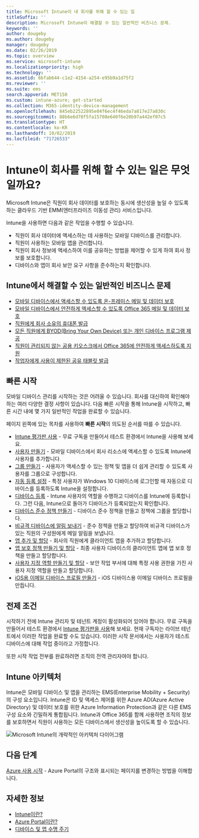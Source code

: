 ```yaml
---
title: Microsoft Intune이 내 회사를 위해 할 수 있는 일
titleSuffix: ''
description: Microsoft Intune이 해결할 수 있는 일반적인 비즈니스 문제.
keywords: ''
author: dougeby
ms.author: dougeby
manager: dougeby
ms.date: 02/26/2019
ms.topic: overview
ms.service: microsoft-intune
ms.localizationpriority: high
ms.technology: ''
ms.assetid: 6bfab644-c1e2-4154-a254-e95b9a1d75f2
ms.reviewer: ''
ms.suite: ems
search.appverid: MET150
ms.custom: intune-azure; get-started
ms.collection: M365-identity-device-management
ms.openlocfilehash: 845eb22522895e04f6ec4f46eda7a817e27a830c
ms.sourcegitcommit: 88b6e6d70f5fa15708e640f6e20b97a442ef07c5
ms.translationtype: HT
ms.contentlocale: ko-KR
ms.lasthandoff: 10/02/2019
ms.locfileid: "71726533"
---
```

# <a name="what-can-intune-do-for-my-company"></a>Intune이 회사를 위해 할 수 있는 일은 무엇일까요?
Microsoft Intune은 직원이 회사 데이터를 보호하는 동시에 생산성을 높일 수 있도록 하는 클라우드 기반 EMM(엔터프라이즈 이동성 관리) 서비스입니다.

Intune을 사용하면 다음과 같은 작업을 수행할 수 있습니다.

- 직원이 회사 데이터에 액세스하는 데 사용하는 모바일 디바이스를 관리합니다.
- 직원이 사용하는 모바일 앱을 관리합니다.
- 직원이 회사 정보에 액세스하여 이를 공유하는 방법을 제어할 수 있게 하여 회사 정보를 보호합니다.
- 디바이스와 앱이 회사 보안 요구 사항을 준수하는지 확인합니다.

## <a name="common-business-problems-that-intune-helps-solve"></a>Intune에서 해결할 수 있는 일반적인 비즈니스 문제

* [모바일 디바이스에서 액세스할 수 있도록 온-프레미스 메일 및 데이터 보호](common-scenarios.md#protecting-your-on-premises-email-and-data-so-it-can-be-safely-accessed-by-mobile-devices)
* [모바일 디바이스에서 안전하게 액세스할 수 있도록 Office 365 메일 및 데이터 보호](common-scenarios.md#protecting-your-office-365-email-and-data-so-it-can-be-safely-accessed-by-mobile-devices)
* [직원에게 회사 소유의 휴대폰 발급](common-scenarios.md#issue-corporate-owned-phones-to-your-employees)
* [모든 직원에게 BYOD(Bring Your Own Device) 또는 개인 디바이스 프로그램 제공](common-scenarios.md#offer-a-bring-your-own-device-program-to-all-employees)
* [직원이 관리되지 않는 공용 키오스크에서 Office 365에 안전하게 액세스하도록 지원](common-scenarios.md#enable-your-employees-to-securely-access-office-365-from-an-unmanaged-public-kiosk)
* [작업자에게 사용이 제한된 공유 태블릿 발급](common-scenarios.md#issue-limited-use-shared-tablets-to-your-employees)

## <a name="quickstarts"></a>빠른 시작

모바일 디바이스 관리를 시작하는 것은 어려울 수 있습니다. 회사를 대신하여 확인해야 하는 여러 다양한 결정 사항이 있습니다. 다음 빠른 시작을 통해 Intune을 시작하고, 빠른 시간 내에 몇 가지 일반적인 작업을 완료할 수 있습니다.

페이지 왼쪽에 있는 목차를 사용하여 **빠른 시작**의 의도된 순서를 따를 수 있습니다.

- [Intune 평가판 사용](free-trial-sign-up.md) - 무료 구독을 만들어서 테스트 환경에서 Intune을 사용해 보세요.    
- [사용자 만들기](quickstart-create-user.md) - 모바일 디바이스에서 회사 리소스에 액세스할 수 있도록 Intune에 사용자를 추가합니다.
- [그룹 만들기](quickstart-create-group.md) - 사용자가 액세스할 수 있는 정책 및 앱을 더 쉽게 관리할 수 있도록 사용자를 그룹으로 구성합니다.
- [자동 등록 설정](../enrollment/quickstart-setup-auto-enrollment.md) - 특정 사용자가 Windows 10 디바이스에 로그인할 때 자동으로 디바이스를 등록하도록 Intune을 설정합니다.
- [디바이스 등록](../enrollment/quickstart-enroll-windows-device.md) - Intune 사용자의 역할을 수행하고 디바이스를 Intune에 등록합니다. 그런 다음, Intune으로 돌아가 디바이스가 등록되었는지 확인합니다.
- [디바이스 준수 정책 만들기](../protect/quickstart-set-password-length-android.md) - 디바이스 준수 정책을 만들고 정책에 그룹을 할당합니다.
- [비규격 디바이스에 알림 보내기](../protect/quickstart-send-notification.md) - 준수 정책을 만들고 할당하여 비규격 디바이스가 있는 직원의 구성원에게 메일 알림을 보냅니다.
- [앱 추가 및 할당](../apps/quickstart-add-assign-app.md) - 회사의 직원에게 클라이언트 앱을 추가하고 할당합니다.
- [앱 보호 정책 만들기 및 할당](../apps/quickstart-create-assign-app-policy.md) - 최종 사용자 디바이스의 클라이언트 앱에 앱 보호 정책을 만들고 할당합니다.
- [사용자 지정 역할 만들기 및 할당](create-custom-role.md) - 보안 작업 부서에 대해 특정 사용 권한을 가진 사용자 지정 역할을 만들고 할당합니다. 
- [iOS용 이메일 디바이스 프로필 만들기](../configuration/quickstart-email-profile.md) - iOS 디바이스용 이메일 디바이스 프로필을 만듭니다.

## <a name="prerequisites"></a>전제 조건

시작하기 전에 Intune 관리자 및 테넌트 계정이 활성화되어 있어야 합니다. 무료 구독을 만들어서 테스트 환경에서 [Intune 평가판을 사용](free-trial-sign-up.md)해 보세요. 현재 구독자는 라이브 테넌트에서 이러한 작업을 완료할 수도 있습니다. 이러한 시작 문서에서는 사용자가 테스트 디바이스에 대해 작업 중이라고 가정합니다.

또한 시작 작업 전부를 완료하려면 조직의 전역 관리자여야 합니다.

## <a name="intune-architecture"></a>Intune 아키텍처

Intune은 모바일 디바이스 및 앱을 관리하는 EMS(Enterprise Mobility + Security)의 구성 요소입니다. Intune은 ID 및 액세스 제어를 위한 Azure AD(Azure Active Directory) 및 데이터 보호를 위한 Azure Information Protection과 같은 다른 EMS 구성 요소와 긴밀하게 통합됩니다. Intune과 Office 365를 함께 사용하면 조직의 정보를 보호하면서 직원이 사용하는 모든 디바이스에서 생산성을 높이도록 할 수 있습니다.

![Microsoft Intune의 개략적인 아키텍처 다이어그램](./media/get-started-evaluation/intunearchitecture.svg)

## <a name="next-steps"></a>다음 단계

[Azure 사용 시작](tutorial-walkthrough-intune-portal.md) - Azure Portal의 구조와 표시되는 페이지를 변경하는 방법을 이해합니다.

## <a name="learn-more"></a>자세한 정보

- [Intune이란?](what-is-intune.md)
- [Azure Portal이란?](what-is-intune.md)
- [디바이스 및 앱 수명 주기](device-lifecycle.md)
